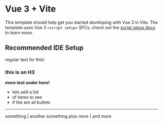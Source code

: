 # Vue 3 + Vite

This template should help get you started developing with Vue 3 in Vite. The template uses Vue 3 `<script setup>` SFCs, check out the [script setup docs](https://v3.vuejs.org/api/sfc-script-setup.html#sfc-script-setup) to learn more.

## Recommended IDE Setup
regular text for this!

### this is an H3

**more test under here!**
* lets add a list
* of items to see
* if the are all bullets
---
something | another something
plus more | and more